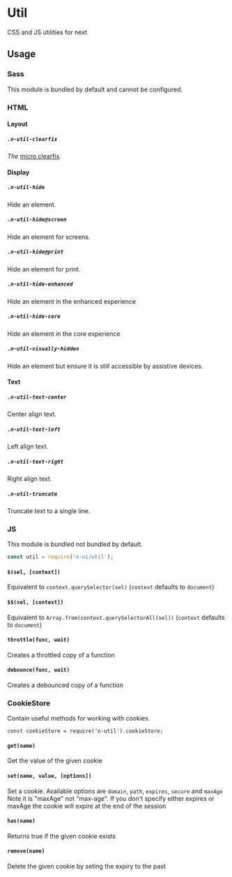 # Util

CSS and JS utilities for next

## Usage

### Sass

This module is bundled by default and cannot be configured.

### HTML

#### Layout

##### `.n-util-clearfix`
_The_ [micro clearfix](http://nicolasgallagher.com/micro-clearfix-hack/).

#### Display

##### `.n-util-hide`
Hide an element.

##### `.n-util-hide@screen`
Hide an element for screens.

##### `.n-util-hide@print`
Hide an element for print.

##### `.n-util-hide-enhanced`
Hide an element in the enhanced experience

##### `.n-util-hide-core`
Hide an element in the core experience

##### `.n-util-visually-hidden`
Hide an element but ensure it is still accessible by assistive devices.

#### Text

##### `.n-util-text-center`
Center align text.

##### `.n-util-text-left`
Left align text.

##### `.n-util-text-right`
Right align text.

##### `.n-util-truncate`
Truncate text to a single line.

### JS

This module is bundled not bundled by default.

```js
const util = require('n-ui/util');
```

#### `$(sel, [context])`
Equivalent to `context.querySelector(sel)` (`context` defaults to `document`)

#### `$$(sel, [context])`
Equivalent to `Array.from(context.querySelectorAll(sel))` (`context` defaults to `document`)

#### `throttle(func, wait)`
Creates a throttled copy of a function

#### `debounce(func, wait)`
Creates a debounced copy of a function

### CookieStore

Contain useful methods for working with cookies.

    const cookieStore = require('n-util').cookieStore;
    
#### `get(name)`
Get the value of the given cookie

#### `set(name, value, [options])`
Set a cookie.  Available options are `domain`, `path`, `expires`, `secure` and `maxAge`
Note it is "maxAge" not "max-age".  If you don't specify either expires or maxAge the cookie will expire at the end of the session

#### `has(name)`
Returns true if the given cookie exists

#### `remove(name)`
Delete the given cookie by seting the expiry to the past
